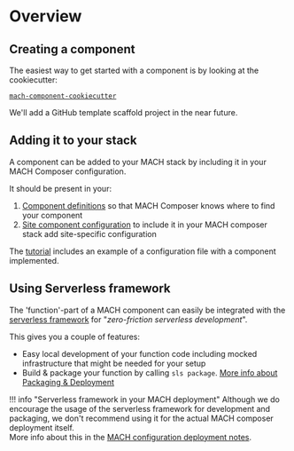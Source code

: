 # Overview

## Creating a component

The easiest way to get started with a component is by looking at the cookiecutter:

[`mach-component-cookiecutter`](https://github.com/labd/mach-component-cookiecutter)

We'll add a GitHub template scaffold project in the near future.

## Adding it to your stack

A component can be added to your MACH stack by including it in your MACH
Composer configuration.

It should be present in your:

1. [Component definitions](../../reference/syntax/component.md) so that MACH
   Composer knows where to find your component
2. [Site component configuration](../../reference/syntax/site.md#nested-schema-for-components) to
    include it in your MACH composer stack add site-specific configuration

The [tutorial](../../tutorial/aws/step-6-create-mach-stack.md) includes an
example of a configuration file with a component implemented.

## Using Serverless framework

The 'function'-part of a MACH component can easily be integrated with the
[serverless framework](https://www.serverless.com) for "*zero-friction serverless development*".

This gives you a couple of features:

- Easy local development of your function code including mocked infrastructure
  that might be needed for your setup
- Build & package your function by calling `sls package`.
  [More info about Packaging & Deployment](../../concepts/deployment/index.md)

!!! info "Serverless framework in your MACH deployment"
    Although we do encourage the usage of the serverless framework for
    development and packaging, we don't recommend using it for the actual
    MACH composer deployment itself.<br>
    More info about this in the [MACH configuration deployment notes](../../concepts/deployment/config/components.md).
